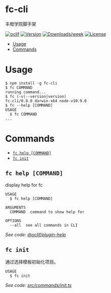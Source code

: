 fc-cli
======

丰橙学院脚手架

[![oclif](https://img.shields.io/badge/cli-oclif-brightgreen.svg)](https://oclif.io)
[![Version](https://img.shields.io/npm/v/fc-cli.svg)](https://npmjs.org/package/fc-cli)
[![Downloads/week](https://img.shields.io/npm/dw/fc-cli.svg)](https://npmjs.org/package/fc-cli)
[![License](https://img.shields.io/npm/l/fc-cli.svg)](https://github.com/fc/fc-cli/blob/master/package.json)

<!-- toc -->
* [Usage](#usage)
* [Commands](#commands)
<!-- tocstop -->
# Usage
<!-- usage -->
```sh-session
$ npm install -g fc-cli
$ fc COMMAND
running command...
$ fc (-v|--version|version)
fc-cli/0.0.0 darwin-x64 node-v10.9.0
$ fc --help [COMMAND]
USAGE
  $ fc COMMAND
...
```
<!-- usagestop -->
# Commands
<!-- commands -->
* [`fc help [COMMAND]`](#fc-help-command)
* [`fc init`](#fc-init)

## `fc help [COMMAND]`

display help for fc

```
USAGE
  $ fc help [COMMAND]

ARGUMENTS
  COMMAND  command to show help for

OPTIONS
  --all  see all commands in CLI
```

_See code: [@oclif/plugin-help](https://github.com/oclif/plugin-help/blob/v2.2.0/src/commands/help.ts)_

## `fc init`

通过选择模板初始化项目。

```
USAGE
  $ fc init
```

_See code: [src/commands/init.ts](https://github.com/fc/fc-cli/blob/v0.0.0/src/commands/init.ts)_
<!-- commandsstop -->
